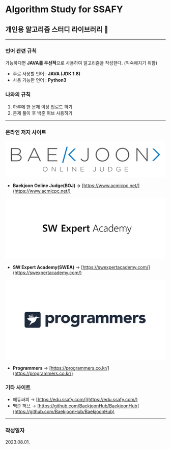 # Algorithm Study for SSAFY

## 개인용 알고리즘 스터디 라이브러리 📜

---

### 언어 관련 규칙

가능하다면 **JAVA를 우선적**으로 사용하여 알고리즘을 작성한다. (익숙해지기 위함)

- 주로 사용할 언어 : **JAVA (JDK 1.8)**
- 사용 가능한 언어 : **Python3**

### 나와의 규칙

1. 하루에 한 문제 이상 업로드 하기
2. 문제 풀이 후 백준 허브 사용하기

---

### 온라인 저지 사이트

![Untitled](img/boj.png)

- ********************************Baekjoon Online Judge(BOJ) →******************************** [https://www.acmicpc.net/](https://www.acmicpc.net/)

![Untitled](img/swea.png)

- **SW Expert Academy(SWEA)** → [https://swexpertacademy.com/](https://swexpertacademy.com/)

![Untitled](img/pms.png)

- **Programmers** → [https://programmers.co.kr/](https://programmers.co.kr/)

### 기타 사이트

- 에듀싸피 → [https://edu.ssafy.com/](https://edu.ssafy.com/)
- 백준 허브 → [https://github.com/BaekjoonHub/BaekjoonHub](https://github.com/BaekjoonHub/BaekjoonHub)

---

### 작성일자

2023.08.01.